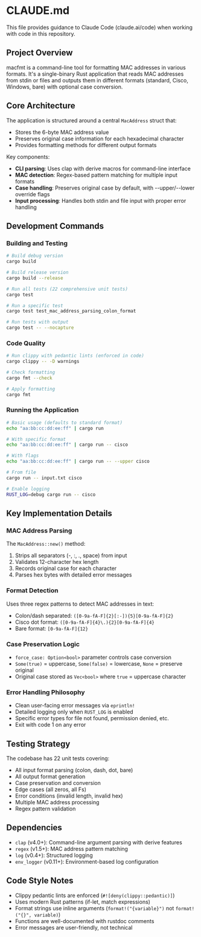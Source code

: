 # CLAUDE.md

This file provides guidance to Claude Code (claude.ai/code) when working with
code in this repository.

## Project Overview

macfmt is a command-line tool for formatting MAC addresses in various formats.
It's a single-binary Rust application that reads MAC addresses from stdin or
files and outputs them in different formats (standard, Cisco, Windows, bare)
with optional case conversion.

## Core Architecture

The application is structured around a central `MacAddress` struct that:

- Stores the 6-byte MAC address value
- Preserves original case information for each hexadecimal character
- Provides formatting methods for different output formats

Key components:

- **CLI parsing**: Uses clap with derive macros for command-line interface
- **MAC detection**: Regex-based pattern matching for multiple input formats
- **Case handling**: Preserves original case by default, with --upper/--lower
override flags
- **Input processing**: Handles both stdin and file input with proper error
handling

## Development Commands

### Building and Testing

```bash
# Build debug version
cargo build

# Build release version  
cargo build --release

# Run all tests (22 comprehensive unit tests)
cargo test

# Run a specific test
cargo test test_mac_address_parsing_colon_format

# Run tests with output
cargo test -- --nocapture
```

### Code Quality

```bash
# Run clippy with pedantic lints (enforced in code)
cargo clippy -- -D warnings

# Check formatting
cargo fmt --check

# Apply formatting
cargo fmt
```

### Running the Application

```bash
# Basic usage (defaults to standard format)
echo "aa:bb:cc:dd:ee:ff" | cargo run

# With specific format
echo "aa:bb:cc:dd:ee:ff" | cargo run -- cisco

# With flags
echo "aa:bb:cc:dd:ee:ff" | cargo run -- --upper cisco

# From file
cargo run -- input.txt cisco

# Enable logging
RUST_LOG=debug cargo run -- cisco
```

## Key Implementation Details

### MAC Address Parsing

The `MacAddress::new()` method:

1. Strips all separators (-, :, ., space) from input
2. Validates 12-character hex length
3. Records original case for each character
4. Parses hex bytes with detailed error messages

### Format Detection

Uses three regex patterns to detect MAC addresses in text:

- Colon/dash separated: `([0-9a-fA-F]{2}[:-]){5}[0-9a-fA-F]{2}`
- Cisco dot format: `([0-9a-fA-F]{4}\.){2}[0-9a-fA-F]{4}`
- Bare format: `[0-9a-fA-F]{12}`

### Case Preservation Logic

- `force_case: Option<bool>` parameter controls case conversion
- `Some(true)` = uppercase, `Some(false)` = lowercase, `None` = preserve original
- Original case stored as `Vec<bool>` where `true` = uppercase character

### Error Handling Philosophy

- Clean user-facing error messages via `eprintln!`
- Detailed logging only when `RUST_LOG` is enabled
- Specific error types for file not found, permission denied, etc.
- Exit with code 1 on any error

## Testing Strategy

The codebase has 22 unit tests covering:

- All input format parsing (colon, dash, dot, bare)
- All output format generation
- Case preservation and conversion
- Edge cases (all zeros, all Fs)
- Error conditions (invalid length, invalid hex)
- Multiple MAC address processing
- Regex pattern validation

## Dependencies

- `clap` (v4.0+): Command-line argument parsing with derive features
- `regex` (v1.5+): MAC address pattern matching
- `log` (v0.4+): Structured logging
- `env_logger` (v0.11+): Environment-based log configuration

## Code Style Notes

- Clippy pedantic lints are enforced (`#![deny(clippy::pedantic)]`)
- Uses modern Rust patterns (if-let, match expressions)
- Format strings use inline arguments (`format!("{variable}")` not
`format!("{}", variable)`)
- Functions are well-documented with rustdoc comments
- Error messages are user-friendly, not technical
